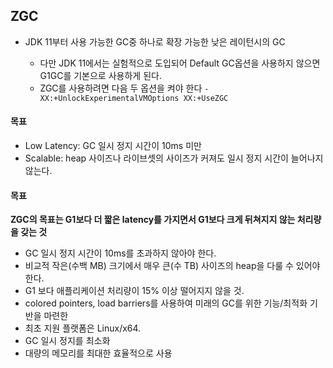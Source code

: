 ## ZGC

- JDK 11부터 사용 가능한 GC중 하나로 확장 가능한 낮은 레이턴시의 GC

  - 다만 JDK 11에서는 실험적으로 도입되어 Default GC옵션을 사용하지 않으면 G1GC를 기본으로 사용하게 된다.
  - ZGC를 사용하려면 다음 두 옵션을 켜야 한다 `-XX:+UnlockExperimentalVMOptions XX:+UseZGC`



#### 목표

- Low Latency: GC 일시 정지 시간이 10ms 미만
- Scalable: heap 사이즈나 라이브셋의 사이즈가 커져도 일시 정지 시간이 늘어나지 않는다.

#### 목표

**ZGC의 목표는 G1보다 더 짧은 latency를 가지면서 G1보다 크게 뒤쳐지지 않는 처리량을 갖는 것**

- GC 일시 정지 시간이 10ms를 초과하지 않아야 한다.
- 비교적 작은(수백 MB) 크기에서 매우 큰(수 TB) 사이즈의 heap을 다룰 수 있어야 한다.
- G1 보다 애플리케이션 처리량이 15% 이상 떨어지지 않을 것.
- colored pointers, load barriers를 사용하여 미래의 GC를 위한 기능/최적화 기반을 마련한
- 최초 지원 플랫폼은 Linux/x64.
- GC 일시 정지를 최소화
- 대량의 메모리를 최대한 효율적으로 사용

